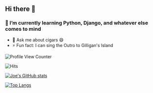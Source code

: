 ## Hi there 👋

### 🌱 I’m currently learning Python, Django, and whatever else comes to mind
- 💬 Ask me about cigars 😄
- ⚡ Fun fact: I can sing the Outro to Gilligan's Island
<!--
**JoeKlemmer/JoeKlemmer** is a ✨ _special_ ✨ repository because its `README.md` (this file) appears on your GitHub profile.

Here are some ideas to get you started:

- 🔭 I’m currently working on ...
- 🌱 I’m currently learning ...
- 👯 I’m looking to collaborate on ...
- 🤔 I’m looking for help with ...
- 💬 Ask me about ...
- 📫 How to reach me: ...
- 😄 Pronouns: ...
- ⚡ Fun fact: ...
-->

![Profile View Counter](https://komarev.com/ghpvc/?username=JoeKlemmer)

![Hits](https://hitcounter.pythonanywhere.com/count/tag.svg?url=https://github.com/JoeKlemmer)

[![Joe's GitHub stats](https://github-readme-stats.vercel.app/api?username=JoeKlemmer)](https://github.com/JoeKlemmer/github-readme-stats)

[![Top Langs](https://github-readme-stats.vercel.app/api/top-langs/?username=JoeKlemmer)](https://github.com/JoeKlemmer/github-readme-stats)
